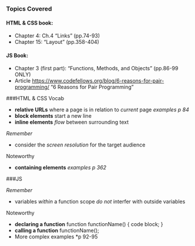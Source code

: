 ### Topics Covered
#### HTML & CSS book:
- Chapter 4: Ch.4 “Links” (pp.74-93)
- Chapter 15: “Layout” (pp.358-404)
#### JS Book:
- Chapter 3 (first part): “Functions, Methods, and Objects” (pp.86-99 ONLY)
- Article https://www.codefellows.org/blog/6-reasons-for-pair-programming/ “6 Reasons for Pair Programming”

###HTML & CSS
Vocab
- **relative URLs** where a page is in relation to *current* page  *examples p 84*
- **block elements** start a new line
- **inline elements** *flow* between surrounding text

*Remember*
- consider the *screen resolution* for the target audience

Noteworthy
- **containing elements** *examples p 362*

###JS

*Remember*
- variables *within* a function scope *do not* interfer with outside variables

Noteworthy
- **declaring a function** function functionName() { code block; }
- **calling a function** functionName();
- More complex examples *p 92-95
